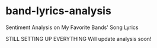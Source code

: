 # band-lyrics-analysis
Sentiment Analysis on My Favorite Bands' Song Lyrics

STILL SETTING UP EVERYTHING
Will update analysis soon!
